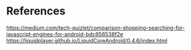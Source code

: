 # References

https://medium.com/tech-quizlet/comparison-shopping-searching-for-javascript-engines-for-android-bdc656538f2e
https://liquidplayer.github.io/LiquidCoreAndroid/0.4.6/index.html
